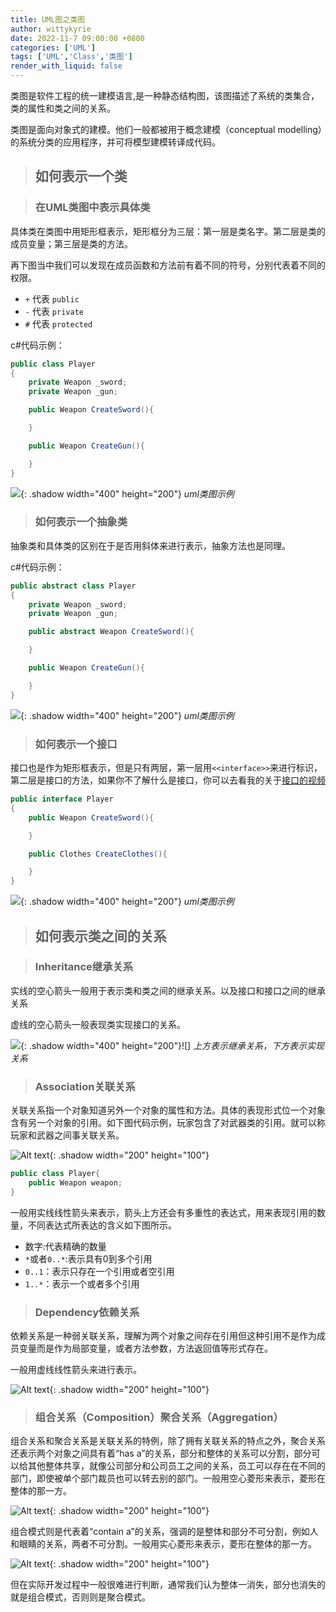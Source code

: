 ```yaml
---
title: UML图之类图
author: wittykyrie
date: 2022-11-7 09:00:00 +0800
categories: ['UML']
tags: ['UML','Class','类图']
render_with_liquid: false
---
```


类图是软件工程的统一建模语言,是一种静态结构图，该图描述了系统的类集合，类的属性和类之间的关系。

类图是面向对象式的建模。他们一般都被用于概念建模（conceptual modelling）的系统分类的应用程序，并可将模型建模转译成代码。

>## 如何表示一个类

>### 在UML类图中表示具体类

具体类在类图中用矩形框表示，矩形框分为三层：第一层是类名字。第二层是类的成员变量；第三层是类的方法。

再下图当中我们可以发现在成员函数和方法前有着不同的符号，分别代表着不同的权限。

- `+` 代表 `public`
- `-` 代表 `private`
- `#` 代表 `protected`

c#代码示例：

```c#
public class Player
{
    private Weapon _sword;
    private Weapon _gun;

    public Weapon CreateSword(){

    }

    public Weapon CreateGun(){

    }
}
```

![](/assets/2022-10-31/1.png){: .shadow width="400" height="200"}
_uml类图示例_

>### 如何表示一个抽象类

抽象类和具体类的区别在于是否用斜体来进行表示，抽象方法也是同理。

c#代码示例：

```c#
public abstract class Player
{
    private Weapon _sword;
    private Weapon _gun;

    public abstract Weapon CreateSword(){

    }

    public Weapon CreateGun(){

    }
}
```
![](/assets/2022-10-31/2.png){: .shadow width="400" height="200"}
_uml类图示例_

>### 如何表示一个接口

接口也是作为矩形框表示，但是只有两层，第一层用`<<interface>>`来进行标识，第二层是接口的方法，如果你不了解什么是接口，你可以去看我的关于[接口的视频](https://www.bilibili.com/video/BV1584y1B7xe/)

```c#
public interface Player
{
    public Weapon CreateSword(){

    }

    public Clothes CreateClothes(){

    }
}
```
![](/assets/2022-10-31/3.png){: .shadow width="400" height="200"}
_uml类图示例_

>## 如何表示类之间的关系

>### Inheritance继承关系

实线的空心箭头一般用于表示类和类之间的继承关系。以及接口和接口之间的继承关系

虚线的空心箭头一般表现类实现接口的关系。

![](/assets/2022-10-31/4.png){: .shadow width="400" height="200"}![]
_上方表示继承关系，下方表示实现关系_

>### Association关联关系

关联关系指一个对象知道另外一个对象的属性和方法。具体的表现形式位一个对象含有另一个对象的引用。如下图代码示例，玩家包含了对武器类的引用。就可以称玩家和武器之间事关联关系。

![Alt text](/assets/2022-10-31/5.png){: .shadow width="200" height="100"}


```c#
public class Player{
    public Weapon weapon;
}
```
一般用实线线性箭头来表示，箭头上方还会有多重性的表达式，用来表现引用的数量，不同表达式所表达的含义如下图所示。

- 数字:代表精确的数量
- `*`或者`0..*`:表示具有0到多个引用
- `0..1`：表示只存在一个引用或者空引用
- `1..*`：表示一个或者多个引用

>### Dependency依赖关系

依赖关系是一种弱关联关系，理解为两个对象之间存在引用但这种引用不是作为成员变量而是作为局部变量，或者方法参数，方法返回值等形式存在。

一般用虚线线性箭头来进行表示。

![Alt text](/assets/2022-10-31/8.png){: .shadow width="200" height="100"}

>### 组合关系（Composition）聚合关系（Aggregation）

组合关系和聚合关系是关联关系的特例，除了拥有关联关系的特点之外，聚合关系还表示两个对象之间具有着“has a”的关系，部分和整体的关系可以分割，部分可以给其他整体共享，就像公司部分和公司员工之间的关系，员工可以存在在不同的部门，即使被单个部门裁员也可以转去别的部门。一般用空心菱形来表示，菱形在整体的那一方。

![Alt text](/assets/2022-10-31/7.png){: .shadow width="200" height="100"}

组合模式则是代表着“contain a”的关系，强调的是整体和部分不可分割，例如人和眼睛的关系，两者不可分割。一般用实心菱形来表示，菱形在整体的那一方。

![Alt text](/assets/2022-10-31/6.png){: .shadow width="200" height="100"}

但在实际开发过程中一般很难进行判断，通常我们认为整体一消失，部分也消失的就是组合模式，否则则是聚合模式。
